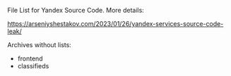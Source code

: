 File List for Yandex Source Code. More details:

https://arseniyshestakov.com/2023/01/26/yandex-services-source-code-leak/

Archives without lists:

* frontend
* classifieds